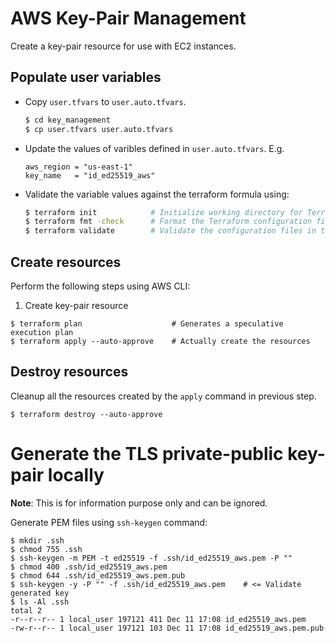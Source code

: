 # AWS Key-Pair Management
Create a key-pair resource for use with EC2 instances.

## Populate user variables
*  Copy `user.tfvars` to `user.auto.tfvars`.
    ```bash
    $ cd key_management
    $ cp user.tfvars user.auto.tfvars
    ```

*  Update the values of varibles defined in `user.auto.tfvars`.
    E.g.
    ```
    aws_region = "us-east-1"
    key_name   = "id_ed25519_aws"
    ```

*  Validate the variable values against the terraform formula using:
    ```bash
    $ terraform init            # Initialize working directory for Terraform
    $ terraform fmt -check      # Format the Terraform configuration files
    $ terraform validate        # Validate the configuration files in this directory
    ```

## Create resources
Perform the following steps using AWS CLI:
1. Create key-pair resource

```
$ terraform plan                    # Generates a speculative execution plan
$ terraform apply --auto-approve    # Actually create the resources
```

## Destroy resources
Cleanup all the resources created by the `apply` command in previous step.
```
$ terraform destroy --auto-approve
```

# Generate the TLS private-public key-pair locally
**Note**: This is for information purpose only and can be ignored.

Generate PEM files using `ssh-keygen` command:
```
$ mkdir .ssh
$ chmod 755 .ssh
$ ssh-keygen -m PEM -t ed25519 -f .ssh/id_ed25519_aws.pem -P ""
$ chmod 400 .ssh/id_ed25519_aws.pem
$ chmod 644 .ssh/id_ed25519_aws.pem.pub
$ ssh-keygen -y -P "" -f .ssh/id_ed25519_aws.pem    # <= Validate generated key
$ ls -Al .ssh
total 2
-r--r--r-- 1 local_user 197121 411 Dec 11 17:08 id_ed25519_aws.pem
-rw-r--r-- 1 local_user 197121 103 Dec 11 17:08 id_ed25519_aws.pem.pub
```
